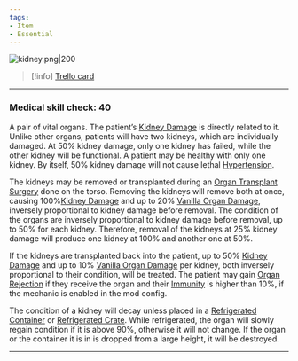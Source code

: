 ```yaml
---
tags:
- Item
- Essential
---
```


![kidney.png\|200](/Items/Kidney%20Transplant%20-%20Attachments/680728b1322fc5680e22d559.png)

> [!info] [Trello card](https://trello.com/c/XVILrpEV/20-kidney-transplant)

---

### Medical skill check: 40

A pair of vital organs. The patient’s [Kidney Damage](../Torso/Kidney%20Damage.md) is directly related to it. Unlike other organs, patients will have two kidneys, which are individually damaged. At 50% kidney damage, only one kidney has failed, while the other kidney will be functional. A patient may be healthy with only one kidney. By itself, 50% kidney damage will not cause lethal [Hypertension](../Blood/Hypertension.md).

The kidneys may be removed or transplanted during an [Organ Transplant Surgery](../Procedures/Organ%20Transplant%20Surgery.md) done on the torso. Removing the kidneys will remove both at once, causing 100%[Kidney Damage](../Torso/Kidney%20Damage.md) and up to 20% [Vanilla Organ Damage](../Torso/Vanilla%20Organ%20Damage.md), inversely proportional to kidney damage before removal. The condition of the organs are inversely proportional to kidney damage before removal, up to 50% for each kidney. Therefore, removal of the kidneys at 25% kidney damage will produce one kidney at 100% and another one at 50%.

If the kidneys are transplanted back into the patient, up to 50% [Kidney Damage](../Torso/Kidney%20Damage.md) and up to 10% [Vanilla Organ Damage](../Torso/Vanilla%20Organ%20Damage.md) per kidney, both inversely proportional to their condition, will be treated. The patient may gain [Organ Rejection](../Blood/Organ%20Rejection.md) if they receive the organ and their [Immunity](../Blood/Immunity.md) is higher than 10%, if the mechanic is enabled in the mod config.

The condition of a kidney will decay unless placed in a [Refrigerated Container](Refrigerated%20Container.md) or [Refrigerated Crate](Refrigerated%20Crate.md). While refrigerated, the organ will slowly regain condition if it is above 90%, otherwise it will not change. If the organ or the container it is in is dropped from a large height, it will be destroyed.

---

